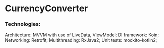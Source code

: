 # CurrencyConverter

### Technologies:
Architecture: MVVM with use of LiveData, ViewModel;
DI framework: Koin;
Networking: Retrofit;
Multithreading: RxJava2;
Unit tests: mockito-kotlin2;
